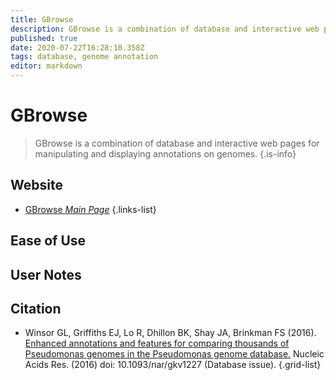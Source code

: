 ```yaml
---
title: GBrowse
description: GBrowse is a combination of database and interactive web pages for manipulating and displaying annotations on genomes.
published: true
date: 2020-07-22T16:28:10.358Z
tags: database, genome annotation
editor: markdown
---
```


# GBrowse

> GBrowse is a combination of database and interactive web pages for manipulating and displaying annotations on genomes.
{.is-info}



## Website

- [GBrowse *Main Page*](http://www.pseudomonas.com/strain/browser)
{.links-list}

## Ease of Use

## User Notes


## Citation

- Winsor GL, Griffiths EJ, Lo R, Dhillon BK, Shay JA, Brinkman FS (2016). [Enhanced annotations and features for comparing thousands of Pseudomonas genomes in the Pseudomonas genome database.](https://academic.oup.com/nar/article/44/D1/D646/2502706) Nucleic Acids Res. (2016) doi: 10.1093/nar/gkv1227 (Database issue).
{.grid-list}